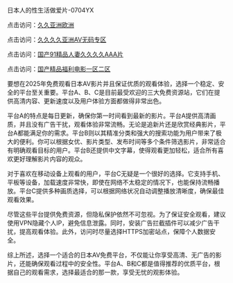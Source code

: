 日本人的性生活做爱片-0704YX


点击访问：<a href="https://fdhf-454.pages.dev/">久久亚洲欧洲</a>

点击访问：<a href="https://bered.pages.dev/">久久久久亚洲AV无码专区</a>

点击访问：<a href="https://rtj-3zo.pages.dev/">国产91精品人妻久久久久AAA片</a>

点击访问：<a href="https://vassv.pages.dev/">国产精品福利电影一区二区</a>


要想在2025年免费观看日本AV影片并且保证优质的观看体验，选择一个稳定、安全的平台至关重要。平台A、B、C是目前最受欢迎的三大免费资源站，它们在提供高清内容、更新速度以及用户体验方面都做得非常出色。

平台A的特点是每日更新，确保你第一时间看到最新的影片。平台A提供高清画质，并且没有广告干扰，观看体验非常流畅。无论是追新片还是欣赏经典影片，平台A都能满足你的需求。平台B则以其精准分类和强大的搜索功能为用户带来了极大的便利。你可以根据女优、影片类型、发布时间等多个条件筛选影片，非常适合有明确观看目标的用户。平台B还提供中文字幕，使得观看更加轻松，适合所有喜欢更好理解影片内容的观众。

对于喜欢在移动设备上观看的用户，平台C无疑是一个很好的选择。它支持手机、平板等设备，加载速度非常快，即使在网络不太稳定的情况下，也能保持流畅播放。平台C提供多种画质选择，可以根据网络状况自动调整播放清晰度，确保最佳观看效果。

尽管这些平台提供免费资源，但隐私保护依然不可忽视。为了保证安全观看，建议使用VPN隐藏个人IP，避免信息泄露。同时，安装广告拦截插件可以减少广告干扰，提高观看体验。此外，访问时尽量选择HTTPS加密站点，保障个人数据安全。

综上所述，选择一个适合的日本AV免费平台，不仅能让你享受高清、无广告的影片，还能确保观看过程中的安全性。平台A、B和C都是值得推荐的优质平台，根据自己的观看需求，选择最适合的那一款，享受无忧的观影体验。

<span style="display:none;">[Canonical link](https://github.com/hai20250704/so10 ）</span>
